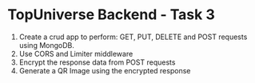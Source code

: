 # TopUniverse Backend - Task 3

1. Create a crud app to perform: GET, PUT, DELETE and POST requests using MongoDB.
2. Use CORS and Limiter middleware
3. Encrypt the response data from POST requests
4. Generate a QR Image using the encrypted response
